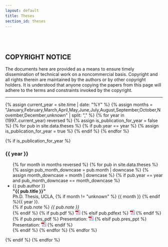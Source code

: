 ```yaml
---
layout: default
title: Theses
section_id: theses
---
```


<div class="full parallax" style="background-image: url(images/banner/banner.jpg); color: #fff;">
  <div class="row">
    <div class="large-12 columns">
      {% include section-header.html title="Theses" tagline="" color="#000000" class="big" %}
    </div>
  </div>
  <div class="four spacing"></div>
</div>

<div id="frame_0" class="row"><h2>COPYRIGHT NOTICE</h2>

<p>The documents here are provided as a means to ensure timely dissemination of technical work on a noncommercial basis. Copyright and all rights therein are maintained by the authors or by other copyright holders. It is understood that anyone copying the papers from this page will adhere to the terms and constraints invoked by the copyright.</p>

<hr/>


<div class="row">

{% assign current_year = site.time | date: "%Y" %}
{% assign months = "January,February,March,April,May,June,July,August,September,October,November,December,unknown" | split: "," %}
{% for year in (1997..current_year) reversed %}
  {% assign is_publication_for_year = false %}
  {% for pub in site.data.theses %}
    {% if pub.year == year %}
      {% assign is_publication_for_year = true %}
    {% endif %}
  {% endfor %}

  {% if is_publication_for_year %}
    <h3>{{ year }}</h3>
    <ul>
    {% for month in months reversed %}
      {% for pub in site.data.theses %}
        {% assign pub_month_downcase = pub.month | downcase %}
        {% assign month_downcase = month | downcase %}
        {% if pub.year == year and pub_month_downcase == month_downcase %}
          <li>
            {{ pub.author }}<br />
            <strong>"{{ pub.title }}"</strong><br />
            Ph.D. Thesis, UCLA, {% if month != "unknown" %} {{ month }} {% endif %}{{ year }}.<br />
            {% if pub.note %}
            <em>{{ pub.note }}</em><br />
            {% endif %}
            {% if pub.pdf %}
              <a href="data/files/theses/{{ pub.pdf }}" target="_blank"><img src="images/extensions/pdf.png" alt="PDF" /></a>
            {% elsif pub.pdfext %}
              <a href="{{ pub.pdfext }}" target="_blank"><img src="images/extensions/pdf.png" alt="PDF" /></a>
            {% endif %}
            {% if pub.pres_pdf %}
              Presentation: <a href="data/files/theses/{{ pub.pres_pdf }}" target="_blank"><img src="images/extensions/pdf.png" alt="Presentation (PDF)" /></a>
            {% elsif pub.pres_ppt %}
              Presentation: <a href="data/files/theses/{{ pub.pres_ppt }}" target="_blank"><img src="images/extensions/pptx.png" alt="Presentation (PPT)" /></a>
            {% endif %}
          </li>
        {% endif %}
      {% endfor %}
    {% endfor %}
    </ul>
  {% endif %}
{% endfor %}

</div>
